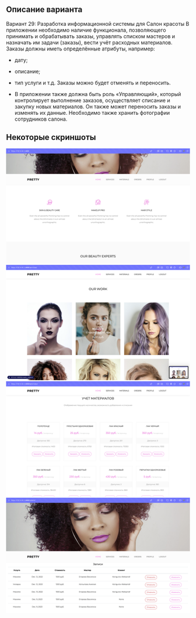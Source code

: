 ## Описание варианта

Вариант 29: Разработка информационной системы для Салон красоты
В приложении необходимо наличие функционала, позволяющего принимать и 
обрабатывать заказы, управлять списком мастеров и назначать им задачи 
(заказы), вести учёт расходных материалов.
Заказы должны иметь определённые атрибуты, например:
- дату;
- описание;
- тип услуги и т.д.
Заказы можно будет отменять и переносить.

- В приложении также должна быть роль «Управляющий», который контролирует 
выполнение заказов, осуществляет списание и закупку новых материалов. Он 
также может переносить заказы и изменять их данные.
Необходимо также хранить фотографии сотрудников салона.

## Некоторые скриншоты
![](photo/1.png)
![](photo/2.png)
![](photo/3.png)
![](photo/4.png)

